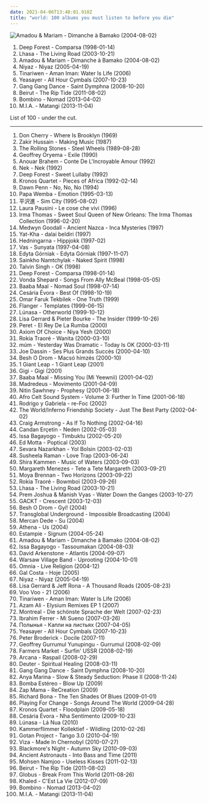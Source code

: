 ```yaml
---
date: 2021-04-06T13:48:01.910Z
title: "world: 100 albums you must listen to before you die"
---
```

![Amadou &amp; Mariam - Dimanche à Bamako (2004-08-02)](http://coverartarchive.org/release/34ba7cab-c28a-3357-a4d7-66364636aed6/28641510966-500.jpg "Amadou & Mariam - Dimanche à Bamako (2004-08-02)")
<ol class="albums">
<li data-cover="http://coverartarchive.org/release/5a623c8d-7878-3d2a-8d87-60b5a31340e8/12921336614-500.jpg" data-tags="world, new age" role="button">Deep Forest - Comparsa (1998-01-14)</li>
<li data-cover="http://coverartarchive.org/release/8472ac8d-284a-3504-8e36-7e1456f54f0a/18885750436-500.jpg" data-tags="world, latin" role="button">Lhasa - The Living Road (2003-10-21)</li>
<li data-cover="http://coverartarchive.org/release/34ba7cab-c28a-3357-a4d7-66364636aed6/28641510966-500.jpg" data-tags="world, african, mali" role="button">Amadou & Mariam - Dimanche à Bamako (2004-08-02)</li>
<li data-cover="http://coverartarchive.org/release/d4a6ef09-5b44-47da-965f-fb36774d48ca/3651521402-500.jpg" data-tags="world, persian" role="button">Niyaz - Niyaz (2005-04-19)</li>
<li data-cover="https://img.discogs.com/CCbLKSKMPiCItOSdW4FcJgScE7g=/fit-in/600x555/filters:strip_icc():format(jpeg):mode_rgb():quality(90)/discogs-images/R-1045187-1547224644-3910.jpeg.jpg" data-tags="world, african, tuareg" role="button">Tinariwen - Aman Iman: Water Is Life (2006)</li>
<li data-cover="http://coverartarchive.org/release/55318661-9673-4bab-91cf-421c84b8701f/8635805656-500.jpg" data-tags="indie, rock, indie rock" role="button">Yeasayer - All Hour Cymbals (2007-10-23)</li>
<li data-cover="http://coverartarchive.org/release/14fd17cd-9483-442a-bc76-a0315c8ddf1e/7202308649-500.jpg" data-tags="electronic, experimental" role="button">Gang Gang Dance - Saint Dymphna (2008-10-20)</li>
<li data-cover="http://coverartarchive.org/release/3c763b64-12d2-4c61-9d4b-11eb06c2138d/13215984516-500.jpg" data-tags="indie, folk" role="button">Beirut - The Rip Tide (2011-08-02)</li>
<li data-cover="https://img.discogs.com/mwUdD0umW19LiiTb6ATvlWK2sLg=/fit-in/600x592/filters:strip_icc():format(jpeg):mode_rgb():quality(90)/discogs-images/R-4465769-1369906271-5744.jpeg.jpg" data-tags="world, blues, guitar, african, psychedelic rock, nashville, alt rock, country blues, rhythm & blues, my gang 13, delta country blues" role="button">Bombino - Nomad (2013-04-02)</li>
<li data-cover="http://coverartarchive.org/release/88a01b41-c836-47dc-a71a-6bdc2651cd77/5638889910-500.jpg" data-tags="electronic" role="button">M.I.A. - Matangi (2013-11-04)</li>
</ol>
List of 100 - under the cut.
<!-- more -->

_________________

<ol class="albums">
<li data-cover="https://via.placeholder.com/450" data-tags="jazz, free jazz" role="button">
Don Cherry - Where Is Brooklyn (1969)
</li>
<li data-cover="https://img.discogs.com/Qiz2KEqHyUIu-HHWAMObaHuTZh8=/fit-in/600x603/filters:strip_icc():format(jpeg):mode_rgb():quality(90)/discogs-images/R-941419-1520259061-5235.jpeg.jpg" data-tags="world, indian, india" role="button">
Zakir Hussain - Making Music (1987)
</li>
<li data-cover="http://coverartarchive.org/release/6010bccd-d9a3-42ff-9283-9f9c997051b7/7848724755-500.jpg" data-tags="rock, 80s, classic rock" role="button">
The Rolling Stones - Steel Wheels (1989-08-28)
</li>
<li data-cover="http://coverartarchive.org/release/a2d7aafd-96bc-3727-babd-440bab8a11c4/10012177305-500.jpg" data-tags="world, african" role="button">
Geoffrey Oryema - Exile (1990)
</li>
<li data-cover="https://img.discogs.com/jCbkvkqQAP3I1LYRZT0ibau7IPE=/fit-in/300x298/filters:strip_icc():format(jpeg):mode_rgb():quality(90)/discogs-images/R-628098-1140489609.jpeg.jpg" data-tags="jazz, world, world music, oriental" role="button">
Anouar Brahem - Conte De L'Incroyable Amour (1992)
</li>
<li data-cover="https://img.discogs.com/7wzy5Yje3dy1a_xY1y54KmAuzBs=/fit-in/498x500/filters:strip_icc():format(jpeg):mode_rgb():quality(90)/discogs-images/R-5736772-1401271393-7659.jpeg.jpg" data-tags="pop, rock, world, 90s, italy, italia, italiano, musica latina, nek, yay yay" role="button">
Nek - Nek (1992)
</li>
<li data-cover="https://img.discogs.com/mc1ErSiB6_NIcJpSu8LA9Rcspu4=/fit-in/600x600/filters:strip_icc():format(jpeg):mode_rgb():quality(90)/discogs-images/R-162723-1424076722-8290.jpeg.jpg" data-tags="electronic, world, ambient" role="button">
Deep Forest - Sweet Lullaby (1992)
</li>
<li data-cover="http://coverartarchive.org/release/680c65e1-f3a1-48ee-997a-4b2a92f59650/2929634724-500.jpg" data-tags="string quartet, classical, pan-african" role="button">
Kronos Quartet - Pieces of Africa (1992-02-14)
</li>
<li data-cover="https://img.discogs.com/O1muWhnZKfzIgMNNroXNC1PnqYQ=/fit-in/301x300/filters:strip_icc():format(jpeg):mode_rgb():quality(90)/discogs-images/R-551112-1130442758.jpeg.jpg" data-tags="world, 90s, reggea, toi dub" role="button">
Dawn Penn - No, No, No (1994)
</li>
<li data-cover="https://via.placeholder.com/450" data-tags="world" role="button">
Papa Wemba - Emotion (1995-03-13)
</li>
<li data-cover="http://coverartarchive.org/release/6c3f2e03-0185-41e8-b29b-1b2d4e12779a/14920646509-500.jpg" data-tags="experimental, world" role="button">
平沢進 - Sim City (1995-08-02)
</li>
<li data-cover="https://img.discogs.com/A9OPBaulkO3l_8JFMEF6E09Anlg=/fit-in/544x534/filters:strip_icc():format(jpeg):mode_rgb():quality(90)/discogs-images/R-7494740-1442650980-1048.jpeg.jpg" data-tags="pop, world, pausini" role="button">
Laura Pausini - Le cose che vivi (1996)
</li>
<li data-cover="https://img.discogs.com/WBT2mhObJe4CeqGlwJdztVB3sNM=/fit-in/400x397/filters:strip_icc():format(jpeg):mode_rgb():quality(90)/discogs-images/R-7923592-1525634245-2414.jpeg.jpg" data-tags="soul" role="button">
Irma Thomas - Sweet Soul Queen of New Orleans: The Irma Thomas Collection (1996-02-20)
</li>
<li data-cover="http://coverartarchive.org/release/d4d8f4fa-2133-453e-b020-61bc6e2c66e0/18247329152-500.jpg" data-tags="new age" role="button">
Medwyn Goodall - Ancient Nazca - Inca Mysteries (1997)
</li>
<li data-cover="https://img.discogs.com/cfc9e7fd50d7c9c08931869b95f6849a01d0635d/images/spacer.gif" data-tags="world, throat singing" role="button">
Yat-Kha - dalai beldiri (1997)
</li>
<li data-cover="https://img.discogs.com/s11WZMdGv-m2c9y4ffXW7KRHnM0=/fit-in/170x170/filters:strip_icc():format(jpeg):mode_rgb():quality(90)/discogs-images/R-1003655-1182947062.jpeg.jpg" data-tags="swedish, folk, world, scandinavian, nordic ethno grooves, nordic folk, mycds, because i was brainwashed by folk musicians, albums that shaped my taste in music" role="button">
Hedningarna - Hippjokk (1997-02)
</li>
<li data-cover="http://coverartarchive.org/release/db18ce9e-4bd5-43b7-869f-35e4e83423ab/3460033404-500.jpg" data-tags="world, ethnic, ethereal" role="button">
Vas - Sunyata (1997-04-08)
</li>
<li data-cover="https://img.discogs.com/Uqv36IHozTz7n1wqMuqHdg2SEJQ=/fit-in/600x802/filters:strip_icc():format(jpeg):mode_rgb():quality(90)/discogs-images/R-1563223-1459009550-1515.jpeg.jpg" data-tags="pop, female vocalists, world, talented ladies, divas, power voice" role="button">
Edyta Górniak - Edyta Górniak (1997-11-07)
</li>
<li data-cover="http://coverartarchive.org/release/ed9e718f-1963-4232-bb3e-a617c46dec27/3574374344-500.jpg" data-tags="world, indie folk, ethno, tuvan, gammarec, freepurp1e, globalmusic, juma, qlencja world selection, raddle" role="button">
Sainkho Namtchylak - Naked Spirit (1998)
</li>
<li data-cover="https://img.discogs.com/UldMA7FTx0ITzVC8minmGqmyVcc=/fit-in/600x594/filters:strip_icc():format(jpeg):mode_rgb():quality(90)/discogs-images/R-93054-1163987666.jpeg.jpg" data-tags="asian fusion" role="button">
Talvin Singh - OK (1998)
</li>
<li data-cover="http://coverartarchive.org/release/5a623c8d-7878-3d2a-8d87-60b5a31340e8/12921336614-500.jpg" data-tags="world, new age" role="button">
Deep Forest - Comparsa (1998-01-14)
</li>
<li data-cover="http://coverartarchive.org/release/96d4e197-0451-36ea-bc71-3692b0bc16ab/5228985911-500.jpg" data-tags="soundtrack, female vocalists" role="button">
Vonda Shepard - Songs From Ally McBeal (1998-05-05)
</li>
<li data-cover="http://coverartarchive.org/release/57fb762d-b2ab-4950-8436-87255c4cb262/18785043977-500.jpg" data-tags="world, african" role="button">
Baaba Maal - Nomad Soul (1998-07-14)
</li>
<li data-cover="http://coverartarchive.org/release/9d255979-2c83-4e1f-91d2-7d7b3faf0a9f/11408081526-500.jpg" data-tags="80s, world, latin, 90s, african, female vocalist, compilation, cape verdean, coladeira, moma" role="button">
Cesária Évora - Best Of (1998-10-19)
</li>
<li data-cover="http://coverartarchive.org/release/c1e4369f-867d-4afe-8818-985042eac097/8003958004-500.jpg" data-tags="world, world music, turkish" role="button">
Omar Faruk Tekbilek - One Truth (1999)
</li>
<li data-cover="https://img.discogs.com/QMnlIBmPrtjG3PcNoSUWhzFW35w=/fit-in/600x529/filters:strip_icc():format(jpeg):mode_rgb():quality(90)/discogs-images/R-5727-1165445829.jpeg.jpg" data-tags="electronic, downtempo, world, acid jazz, idm, future jazz, space age pop, hi-tech, jazz favorites, brisk sound, robertitus global, barturismooth" role="button">
Flanger - Templates (1999-06-15)
</li>
<li data-cover="http://coverartarchive.org/release/85388ddf-ff8a-4c6d-94b0-15f46e7fd3ef/11498199677-500.jpg" data-tags="world" role="button">
Lúnasa - Otherworld (1999-10-12)
</li>
<li data-cover="http://coverartarchive.org/release/54aa9f00-8ff5-4445-9b40-e2f235a12b62/3298011268-500.jpg" data-tags="soundtrack, ambient, female vocalists, world, ost" role="button">
Lisa Gerrard & Pieter Bourke - The Insider (1999-10-26)
</li>
<li data-cover="http://coverartarchive.org/release/c78b696c-3a66-4a4a-acde-438944631f74/7195798019-500.jpg" data-tags="rumba" role="button">
Peret - El Rey De La Rumba (2000)
</li>
<li data-cover="http://coverartarchive.org/release/9133ee05-ba79-4d1e-9137-2aeb1ca4767b/3134702383-500.jpg" data-tags="instrumental, ambient, world, world fusion, persian, world music: persian, world tribal" role="button">
Axiom Of Choice - Niya Yesh (2000)
</li>
<li data-cover="http://coverartarchive.org/release/58ae4d99-73fd-43cb-affc-d45dde8ad083/17176215417-500.jpg" data-tags="world, african, africa, mali, world music, rokia traore" role="button">
Rokia Traoré - Wanita (2000-03-10)
</li>
<li data-cover="https://img.discogs.com/4A7pxX5IPWZyBTGjz_ivrmyVXi8=/fit-in/600x600/filters:strip_icc():format(jpeg):mode_rgb():quality(90)/discogs-images/R-28802-1300556819.jpeg.jpg" data-tags="ambient, glitch, electronica, post-rock" role="button">
múm - Yesterday Was Dramatic - Today Is OK (2000-03-11)
</li>
<li data-cover="http://coverartarchive.org/release/8876896c-e956-4842-9391-28dfed4de893/10963464870-500.jpg" data-tags="chanson francaise" role="button">
Joe Dassin - Ses Plus Grands Succès (2000-04-10)
</li>
<li data-cover="http://coverartarchive.org/release/46f09fb1-b71b-43e3-9bd6-41d87560e3c1/2910674682-500.jpg" data-tags="folk, world, gypsy, egeszsegedre, jewish gypsy fiddler, thisworldly" role="button">
Besh O Drom - Macsó hímzés (2000-10)
</li>
<li data-cover="http://coverartarchive.org/release/2baa8bf4-5de1-3ba9-a615-d8a194ed48d5/10272125432-500.jpg" data-tags="chillout, trip-hop, world" role="button">
1 Giant Leap - 1 Giant Leap (2001)
</li>
<li data-cover="http://coverartarchive.org/release/81e0b7aa-3d93-42ae-a8f7-c13bcd4b7566/9134396551-500.jpg" data-tags="female vocalists, world, african, world fusion, afro-beat, laswell, sekalaisia suosikkeja, gigi" role="button">
Gigi - Gigi (2001)
</li>
<li data-cover="http://coverartarchive.org/release/93859bb6-d21e-4cb8-94cc-3e067d19d42c/1691812421-500.jpg" data-tags="world, african" role="button">
Baaba Maal - Missing You (Mi Yeewnii) (2001-04-02)
</li>
<li data-cover="http://coverartarchive.org/release/45cbb964-2e97-4509-b9ed-c4d3d2e59020/5828129433-500.jpg" data-tags="female vocalists, world, portuguese, world music, madredeus, originales" role="button">
Madredeus - Movimento (2001-04-09)
</li>
<li data-cover="http://coverartarchive.org/release/aa837dd1-89df-3d1f-9e74-762880629ed0/16026624261-500.jpg" data-tags="chillout, electronica" role="button">
Nitin Sawhney - Prophesy (2001-06-18)
</li>
<li data-cover="http://coverartarchive.org/release/5e044665-039f-4821-9f8f-d0b2eecd7fc1/4269686549-500.jpg" data-tags="world" role="button">
Afro Celt Sound System - Volume 3: Further In Time (2001-06-18)
</li>
<li data-cover="http://coverartarchive.org/release/5e67283a-0bb4-432e-b1ed-b4136660d4a2/2573081133-500.jpg" data-tags="acoustic, flamenco" role="button">
Rodrigo y Gabriela - re-Foc (2002)
</li>
<li data-cover="http://coverartarchive.org/release/3aee013e-b0a7-4874-aa13-254230c78e28/4817280335-500.jpg" data-tags="indie, punk, experimental, world, ska, gypsy, cabaret, punk rock, klezmer, gypsy punk, delete, cabaret punk, t w i f society" role="button">
The World/Inferno Friendship Society - Just The Best Party (2002-04-02)
</li>
<li data-cover="http://coverartarchive.org/release/fa36d534-179e-4252-ab32-adb2d1f72b63/8613776753-500.jpg" data-tags="ambient" role="button">
Craig Armstrong - As If To Nothing (2002-04-16)
</li>
<li data-cover="http://coverartarchive.org/release/f39bbc05-a447-4517-aaa1-7b28587d5d7d/14975366542-500.jpg" data-tags="pop, female vocalists, world, turkish pop" role="button">
Candan Erçetin - Neden (2002-05-03)
</li>
<li data-cover="http://coverartarchive.org/release/73118fa8-cfc8-41ba-8602-3b15360abe73/5457890886-500.jpg" data-tags="world, mali" role="button">
Issa Bagayogo - Timbuktu (2002-05-20)
</li>
<li data-cover="https://via.placeholder.com/450" data-tags="jazz, world, brazil, brasil, mpb, brazilian, jazzy, robertitus global, brasil es robertitus, funkyram, rocky ram, mpb - 2000" role="button">
Ed Motta - Poptical (2003)
</li>
<li data-cover="http://coverartarchive.org/release/cc07d470-cb00-4115-987a-f44fa8084194/15086266954-500.jpg" data-tags="world, world music, uzbek" role="button">
Sevara Nazarkhan - Yol Bolsin (2003-02-03)
</li>
<li data-cover="https://via.placeholder.com/450" data-tags="world" role="button">
Susheela Raman - Love Trap (2003-06-24)
</li>
<li data-cover="http://coverartarchive.org/release/f81fe573-8060-4172-9c62-f931cca5e3d9/1201104830-500.jpg" data-tags="indie, ambient, world, celtic, relax, magnatune, braid" role="button">
Shira Kammen - Music of Waters (2003-09-03)
</li>
<li data-cover="https://img.discogs.com/MQMNIfzlRd7u4yJZxGQjiXb8aV8=/fit-in/600x601/filters:strip_icc():format(jpeg):mode_rgb():quality(90)/discogs-images/R-5609964-1510278118-7733.jpeg.jpg" data-tags="pop, rock, female vocalists, world, ethnic, female vocals, female vocalist, favorit" role="button">
Margareth Menezes - Tete a Tete Margareth (2003-09-21)
</li>
<li data-cover="http://coverartarchive.org/release/175e2c5a-9bbc-49f9-bfd1-ac3b077c7a96/16482696811-500.jpg" data-tags="celtic" role="button">
Moya Brennan - Two Horizons (2003-09-22)
</li>
<li data-cover="http://coverartarchive.org/release/095bc8a3-851d-3453-b920-375a21a980ca/17176160429-500.jpg" data-tags="africa, mali, female vocalist" role="button">
Rokia Traoré - Bowmboï (2003-09-26)
</li>
<li data-cover="http://coverartarchive.org/release/8472ac8d-284a-3504-8e36-7e1456f54f0a/18885750436-500.jpg" data-tags="world, latin" role="button">
Lhasa - The Living Road (2003-10-21)
</li>
<li data-cover="https://via.placeholder.com/450" data-tags="world" role="button">
Prem Joshua & Manish Vyas - Water Down the Ganges (2003-10-27)
</li>
<li data-cover="https://img.discogs.com/lSbcfxhsZGPy283mAeWm4ogPwDc=/fit-in/400x400/filters:strip_icc():format(jpeg):mode_rgb():quality(90)/discogs-images/R-2928666-1307764118.jpeg.jpg" data-tags="j-rock" role="button">
GACKT - Crescent (2003-12-03)
</li>
<li data-cover="http://coverartarchive.org/release/959ca073-1333-4247-8bfb-bab76eaeb617/16424997573-500.jpg" data-tags="jazz, folk, experimental, world, world music, balkan" role="button">
Besh O Drom - Gyí! (2004)
</li>
<li data-cover="https://img.discogs.com/FT4ZO7-GcHeKDzAOIo3AJMRMnSA=/fit-in/600x541/filters:strip_icc():format(jpeg):mode_rgb():quality(90)/discogs-images/R-3565421-1335509271.jpeg.jpg" data-tags="electronic, world, world fusion, ambient, ambient dub" role="button">
Transglobal Underground - Impossible Broadcasting (2004)
</li>
<li data-cover="https://via.placeholder.com/450" data-tags="world" role="button">
Mercan Dede - Su (2004)
</li>
<li data-cover="https://img.discogs.com/uHbeU2Oii_xPHRDqgC6hm4rLLnU=/fit-in/398x400/filters:strip_icc():format(jpeg):mode_rgb():quality(90)/discogs-images/R-2522020-1288603736.jpeg.jpg" data-tags="alternative, world, ska, turkish" role="button">
Athena - Us (2004)
</li>
<li data-cover="http://coverartarchive.org/release/d1be70bc-e3c7-4fb3-a19e-d020ad16355c/5458095378-500.jpg" data-tags="world, medieval, mittelalter, medieval folk, album, check it out, mittelalter-folk, opelmelange" role="button">
Estampie - Signum (2004-05-24)
</li>
<li data-cover="http://coverartarchive.org/release/34ba7cab-c28a-3357-a4d7-66364636aed6/28641510966-500.jpg" data-tags="world, african, mali" role="button">
Amadou & Mariam - Dimanche à Bamako (2004-08-02)
</li>
<li data-cover="http://coverartarchive.org/release/c92bdf7b-ac1f-4e98-9d47-7fec1c311aa7/12732703183-500.jpg" data-tags="world, africa, mali" role="button">
Issa Bagayogo - Tassoumakan (2004-08-03)
</li>
<li data-cover="http://coverartarchive.org/release/0e21445a-7a3e-4e88-8c95-b078f874a55b/6951309616-500.jpg" data-tags="new age" role="button">
David Arkenstone - Atlantis (2004-09-07)
</li>
<li data-cover="http://coverartarchive.org/release/5342a9c2-04fa-4f66-bd3e-919526bd656b/14989235423-500.jpg" data-tags="folk, world" role="button">
Warsaw Village Band - Uprooting (2004-10-01)
</li>
<li data-cover="http://coverartarchive.org/release/2e3d697f-bd7e-425c-8038-62acb798dacc/25358241319-500.jpg" data-tags="folk, world, pagan, celtic" role="button">
Omnia - Live Religion (2004-12)
</li>
<li data-cover="http://coverartarchive.org/release/c24b464f-8e9d-469e-99d9-fce26124313c/9985373650-500.jpg" data-tags="bossa nova, female vocalists, world, brasil, mpb, brazilian, latin grammy nominated, gal costa, brazileiras, g costa" role="button">
Gal Costa - Hoje (2005)
</li>
<li data-cover="http://coverartarchive.org/release/d4a6ef09-5b44-47da-965f-fb36774d48ca/3651521402-500.jpg" data-tags="world, persian" role="button">
Niyaz - Niyaz (2005-04-19)
</li>
<li data-cover="http://coverartarchive.org/release/3b803df2-86cb-4106-91b1-1c269b1776fc/18247981407-500.jpg" data-tags="ambient, female vocalists, world, new age, ethereal, world fusion, neo-classical, heavenly voices, lisa gerrard" role="button">
Lisa Gerrard & Jeff Rona - A Thousand Roads (2005-08-23)
</li>
<li data-cover="http://coverartarchive.org/release/da3b48f8-9530-4245-95e9-3b479c79755f/13015958578-500.jpg" data-tags="alternative, world, orchestral, world music, jazz favorites, robertitus global, mlynasss" role="button">
Voo Voo - 21 (2006)
</li>
<li data-cover="https://img.discogs.com/CCbLKSKMPiCItOSdW4FcJgScE7g=/fit-in/600x555/filters:strip_icc():format(jpeg):mode_rgb():quality(90)/discogs-images/R-1045187-1547224644-3910.jpeg.jpg" data-tags="world, african, tuareg" role="button">
Tinariwen - Aman Iman: Water Is Life (2006)
</li>
<li data-cover="http://coverartarchive.org/release/8a67de40-8935-4010-8bf3-79b6f481eedb/14957835969-500.jpg" data-tags="world, ethereal, female vocalists, ethnic, new age" role="button">
Azam Ali - Elysium Remixes EP 1 (2007)
</li>
<li data-cover="http://coverartarchive.org/release/1a49ba27-28cf-408d-9243-85a1fcd71935/25608419717-500.jpg" data-tags="world, punk rock, german, german punk, 2000s, language, studio album, hamburg records, die schoenste sprache der welt, montreal - band, k1r7m" role="button">
Montreal - Die schönste Sprache der Welt (2007-02-23)
</li>
<li data-cover="http://coverartarchive.org/release/4c882299-d79c-4b6d-9744-a2b32b57b5d3/7928852590-500.jpg" data-tags="cuban, latin" role="button">
Ibrahim Ferrer - Mi Sueno (2007-03-26)
</li>
<li data-cover="http://coverartarchive.org/release/6b7201de-f3e4-4101-9a9f-322ccf100096/17529416004-500.jpg" data-tags="folk, world, russian" role="button">
Полынья - Капли на листьях (2007-04-05)
</li>
<li data-cover="http://coverartarchive.org/release/55318661-9673-4bab-91cf-421c84b8701f/8635805656-500.jpg" data-tags="indie, rock, indie rock" role="button">
Yeasayer - All Hour Cymbals (2007-10-23)
</li>
<li data-cover="http://coverartarchive.org/release/be0d3350-c06e-4f65-b43e-35454398d9d6/17591709960-500.jpg" data-tags="piano, ambient" role="button">
Peter Broderick - Docile (2007-11)
</li>
<li data-cover="http://coverartarchive.org/release/89f2b2dc-1c20-4643-af17-2c09f80c1fb9/19301338298-500.jpg" data-tags="folk, acoustic, world, aboriginal, angelic, gramusels favourites, the best of, investig" role="button">
Geoffrey Gurrumul Yunupingu - Gurrumul (2008-02-09)
</li>
<li data-cover="https://img.discogs.com/zzXgxZJCCM-P8vXCdn7QfXVPEsU=/fit-in/600x534/filters:strip_icc():format(jpeg):mode_rgb():quality(90)/discogs-images/R-3642136-1338555322-1392.jpeg.jpg" data-tags="jazz, world" role="button">
Farmers Market - Surfin' USSR (2008-02-19)
</li>
<li data-cover="http://coverartarchive.org/release/bd609443-4c31-48fd-b1fe-8285eb8530d5/4860307885-500.jpg" data-tags="darkwave, neoclassical" role="button">
Arcana - Raspail (2008-02-29)
</li>
<li data-cover="http://coverartarchive.org/release/7898e65e-bdaa-4fc0-9629-0e33bf4fc556/15414067712-500.jpg" data-tags="ambient, world, new age, healing, osho, music from the world of osho" role="button">
Deuter - Spiritual Healing (2008-03-11)
</li>
<li data-cover="http://coverartarchive.org/release/14fd17cd-9483-442a-bc76-a0315c8ddf1e/7202308649-500.jpg" data-tags="electronic, experimental" role="button">
Gang Gang Dance - Saint Dymphna (2008-10-20)
</li>
<li data-cover="https://img.discogs.com/1yUYXbMd-1P7YRiS710HOsetOTw=/fit-in/600x567/filters:strip_icc():format(jpeg):mode_rgb():quality(90)/discogs-images/R-2159048-1267195191.jpeg.jpg" data-tags="nu jazz, chillout, electropop, indie, jazz, pop, chill, rock, instrumental, alternative, alternative rock, folk, indie pop, indie rock, female vocalists, downtempo, dub, singer-songwriter, acoustic, fusion, world, post-punk, soft rock, funk, jazz-funk, blues, house, indietronica, lounge, drum and bass, dream pop, american, funky, mellow, nu-jazz, smooth, folktronica, rnb, groovy, female vocalist, rhythm and blues, greys anatomy, neo soul, neo-soul, jazzy hip hop, nu-bluz, nu-bluz funky grooves in the e-lounge, electronic-folk, bay area best, groovelife advocate" role="button">
Anya Marina - Slow & Steady Seduction: Phase II (2008-11-24)
</li>
<li data-cover="http://coverartarchive.org/release/1fa3e5de-3aee-445f-94de-20d51796816f/21676034251-500.jpg" data-tags="reggae, dub, electro, world, norteño, aj playlist" role="button">
Bomba Estéreo - Blow Up (2009)
</li>
<li data-cover="https://via.placeholder.com/450" data-tags="world" role="button">
Zap Mama - ReCreation (2009)
</li>
<li data-cover="https://img.discogs.com/zLifZaw-yFTioi02C9PzI6GPgl4=/fit-in/500x500/filters:strip_icc():format(jpeg):mode_rgb():quality(90)/discogs-images/R-5297744-1389906433-6473.jpeg.jpg" data-tags="world, jazz fusion" role="button">
Richard Bona - The Ten Shades Of Blues (2009-01-01)
</li>
<li data-cover="https://img.discogs.com/-sI2i921v_mbY12z31hkY93rO1g=/fit-in/500x449/filters:strip_icc():format(jpeg):mode_rgb():quality(90)/discogs-images/R-2909922-1306817123.jpeg.jpg" data-tags="world" role="button">
Playing For Change - Songs Around The World (2009-04-28)
</li>
<li data-cover="http://coverartarchive.org/release/0b33ed2f-b1e1-43d1-82ad-a1e9f9f9c6bf/12063130383-500.jpg" data-tags="world, mind-blowing" role="button">
Kronos Quartet - Floodplain (2009-05-18)
</li>
<li data-cover="https://img.discogs.com/U-GH-QOsDTqzTHtAN0Jb1ehZUzU=/fit-in/600x531/filters:strip_icc():format(jpeg):mode_rgb():quality(90)/discogs-images/R-9518825-1481982105-2060.jpeg.jpg" data-tags="world" role="button">
Cesária Évora - Nha Sentimento (2009-10-23)
</li>
<li data-cover="http://coverartarchive.org/release/5a16c62e-7a0f-4fdc-a276-e99aa05abbf9/5613140454-500.jpg" data-tags="world, irish, celtic" role="button">
Lúnasa - Lá Nua (2010)
</li>
<li data-cover="https://img.discogs.com/6-QWznz76V0gaS6BN81NeStuxRU=/fit-in/600x543/filters:strip_icc():format(jpeg):mode_rgb():quality(90)/discogs-images/R-2141636-1316614270.jpeg.jpg" data-tags="jazz, dark jazz, world, avant-garde, future jazz, album fav, gammarec, freepurp1e, juma" role="button">
Kammerflimmer Kollektief - Wildling (2010-02-26)
</li>
<li data-cover="http://coverartarchive.org/release/df383ee3-8a19-4033-b49d-facc8452b915/4049449506-500.jpg" data-tags="tango" role="button">
Gotan Project - Tango 3.0 (2010-04-19)
</li>
<li data-cover="http://coverartarchive.org/release/63f279ce-5c6e-48d1-bf85-37f0c6775ed8/15299333910-500.jpg" data-tags="rock, alternative rock, world, folk rock, congenial, suckasberlin, soadberlin" role="button">
Viza - Made In Chernobyl (2010-07-27)
</li>
<li data-cover="https://img.discogs.com/J44TUJh25T3MHbXux8PtgJ24WsY=/fit-in/600x521/filters:strip_icc():format(jpeg):mode_rgb():quality(90)/discogs-images/R-6696312-1424811581-7681.jpeg.jpg" data-tags="medieval, an danzza, folk, blackmore's night" role="button">
Blackmore's Night - Autumn Sky (2010-09-03)
</li>
<li data-cover="http://coverartarchive.org/release/83dfa146-08ce-47e3-954e-e30344926373/4483429550-500.jpg" data-tags="chillout, trip-hop, world, cello, world music, big chill, lo-fi beat, good in 2011, entropik" role="button">
Ancient Astronauts - Into Bass and Time (2011)
</li>
<li data-cover="http://coverartarchive.org/release/a03becae-3d9c-4243-b152-ccd0124bef52/26100901771-500.jpg" data-tags="alternative, fusion, world, mohsen namjoo" role="button">
Mohsen Namjoo - Useless Kisses (2011-02-13)
</li>
<li data-cover="http://coverartarchive.org/release/3c763b64-12d2-4c61-9d4b-11eb06c2138d/13215984516-500.jpg" data-tags="indie, folk" role="button">
Beirut - The Rip Tide (2011-08-02)
</li>
<li data-cover="http://coverartarchive.org/release/bdeb4647-5774-429a-88e3-da375cb540e1/8258911638-500.jpg" data-tags="classical, instrumental, epic, world, new age, symphonic metal, neo-classical rock, album to check again" role="button">
Globus - Break From This World (2011-08-26)
</li>
<li data-cover="http://coverartarchive.org/release/c6429edc-3a9e-4623-a34b-2fb041a3ce98/1675010192-500.jpg" data-tags="world, dep, fm, az, enea agolli" role="button">
Khaled - C'Est La Vie (2012-07-09)
</li>
<li data-cover="https://img.discogs.com/mwUdD0umW19LiiTb6ATvlWK2sLg=/fit-in/600x592/filters:strip_icc():format(jpeg):mode_rgb():quality(90)/discogs-images/R-4465769-1369906271-5744.jpeg.jpg" data-tags="world, blues, guitar, african, psychedelic rock, nashville, alt rock, country blues, rhythm & blues, my gang 13, delta country blues" role="button">
Bombino - Nomad (2013-04-02)
</li>
<li data-cover="http://coverartarchive.org/release/88a01b41-c836-47dc-a71a-6bdc2651cd77/5638889910-500.jpg" data-tags="electronic" role="button">
M.I.A. - Matangi (2013-11-04)
</li>
</ol>